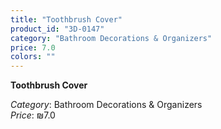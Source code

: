 ```yaml
---
title: "Toothbrush Cover"
product_id: "3D-0147"
category: "Bathroom Decorations & Organizers"
price: 7.0
colors: ""
---
```


**Toothbrush Cover**

*Category*: Bathroom Decorations & Organizers  
*Price*: ₪7.0

